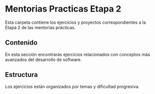 # Mentorias Practicas Etapa 2

Esta carpeta contiene los ejercicios y proyectos correspondientes a la Etapa 2 de las mentorías
prácticas.

## Contenido

En esta sección encontrarás ejercicios relacionados con conceptos más avanzados del desarrollo de
software.

## Estructura

Los ejercicios están organizados por temas y dificultad progresiva.
